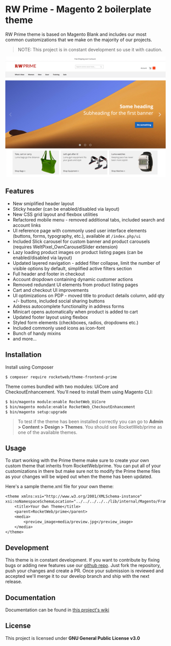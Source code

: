 # RW Prime - Magento 2 boilerplate theme
RW Prime theme is based on Magento Blank and includes our most common customizations that we make on the majority of our projects. 

> NOTE: This project is in constant development so use it with caution.

![RW Prime](media/preview.png)

## Features
* New smiplified header layout
* Sticky header (can be enabled/disabled via layout)
* New CSS grid layout and flexbox utilities
* Refactored mobile menu - removed additional tabs, included search and account links 
* UI reference page with commonly used user interface elements (buttons, forms, typography, etc.), available at `/index.php/ui`
* Included Slick carousel for custom banner and product carousels (requires WeltPixel_OwnCarouselSlider extension)
* Lazy loading product images on product listing pages (can be enabled/disabled via layout)
* Updated layered navigation - added filter collapse, limit the number of visible options by default, simplified active filters section
* Full header and footer in checkout
* Account dropdown containing dynamic customer actions
* Removed redundant UI elements from product listing pages
* Cart and checkout UI improvements 
* UI optimizations on PDP - moved title to product details column, add qty +/- buttons, included social sharing buttons
* Address autocomplete functionality in address forms
* Minicart opens automatically when product is added to cart
* Updated footer layout using flexbox
* Styled form elements (checkboxes, radios, dropdowns etc.)
* Included commonly used icons as icon-font
* Bunch of handy mixins 
* and more...

## Installation
Install using Composer
```
$ composer require rocketweb/theme-frontend-prime
```

Theme comes bundled with two modules: UiCore and CheckoutEnhancement. You'll need to install them using Magento CLI:
```
$ bin/magento module:enable RocketWeb_UiCore
$ bin/magento module:enable RocketWeb_CheckoutEnhancement
$ bin/magento setup:upgrade
```

> To test if the theme has been installed correctly you can go to **Admin > Content > Design > Themes**. You should see RocketWeb/prime as one of the available themes.

## Usage
To start working with the Prime theme make sure to create your own custom theme that inherits from RocketWeb/prime. You can put all of your customizations in there but make sure not to modify the Prime theme files as your changes will be wiped out when the theme has been updated.

Here's a sample theme.xml file for your own theme:
```
<theme xmlns:xsi="http://www.w3.org/2001/XMLSchema-instance" xsi:noNamespaceSchemaLocation="../../../../../lib/internal/Magento/Framework/Config/etc/theme.xsd">
    <title>Your Own Theme</title>
    <parent>RocketWeb/prime</parent>
    <media>
        <preview_image>media/preview.jpg</preview_image>
    </media>
</theme>
```

## Development
This theme is in constant development. If you want to contribute by fixing bugs or adding new features use our [github repo](https://github.com/rocketweb-fed/magento2-theme-prime). Just fork the repository, push your changes and create a PR. Once your submission is reviewed and accepted we'll merge it to our develop branch and ship with the next release.


## Documentation
Documentation can be found in [this project's wiki](https://github.com/rocketweb-fed/magento2-theme-prime/wiki)


## License
This project is licensed under **GNU General Public License v3.0**